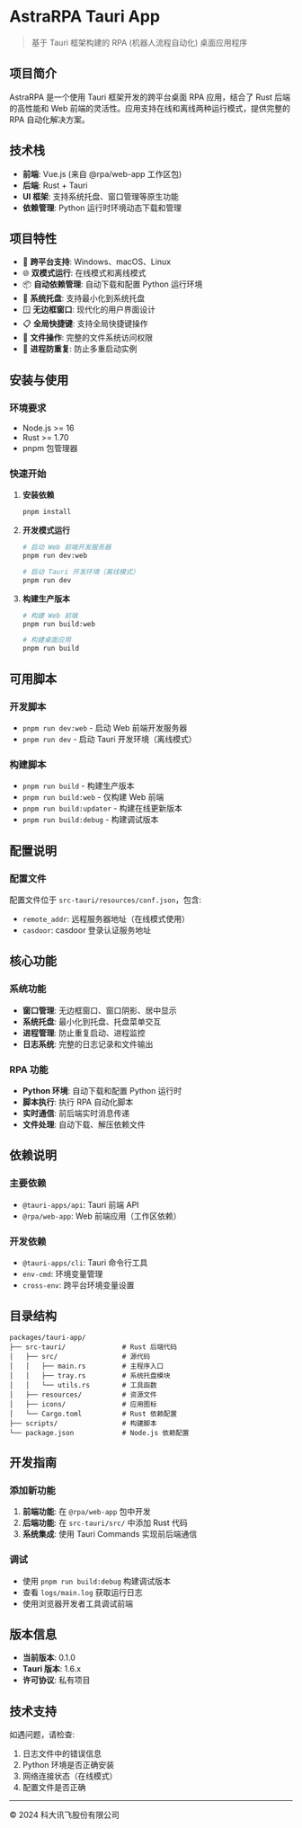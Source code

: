 # AstraRPA Tauri App

> 基于 Tauri 框架构建的 RPA (机器人流程自动化) 桌面应用程序

## 项目简介

AstraRPA 是一个使用 Tauri 框架开发的跨平台桌面 RPA 应用，结合了 Rust 后端的高性能和 Web 前端的灵活性。应用支持在线和离线两种运行模式，提供完整的 RPA 自动化解决方案。

## 技术栈

- **前端**: Vue.js (来自 @rpa/web-app 工作区包)
- **后端**: Rust + Tauri
- **UI 框架**: 支持系统托盘、窗口管理等原生功能
- **依赖管理**: Python 运行时环境动态下载和管理

## 项目特性

- 🚀 **跨平台支持**: Windows、macOS、Linux
- 🌐 **双模式运行**: 在线模式和离线模式
- 📦 **自动依赖管理**: 自动下载和配置 Python 运行环境
- 🔔 **系统托盘**: 支持最小化到系统托盘
- 🪟 **无边框窗口**: 现代化的用户界面设计
- 📋 **全局快捷键**: 支持全局快捷键操作
- 📁 **文件操作**: 完整的文件系统访问权限
- 🔄 **进程防重复**: 防止多重启动实例

## 安装与使用

### 环境要求

- Node.js >= 16
- Rust >= 1.70
- pnpm 包管理器

### 快速开始

1. **安装依赖**
   ```bash
   pnpm install
   ```

2. **开发模式运行**
   ```bash
   # 启动 Web 前端开发服务器
   pnpm run dev:web
   
   # 启动 Tauri 开发环境（离线模式）
   pnpm run dev
   ```

3. **构建生产版本**
   ```bash
   # 构建 Web 前端
   pnpm run build:web
   
   # 构建桌面应用
   pnpm run build
   ```

## 可用脚本

### 开发脚本
- `pnpm run dev:web` - 启动 Web 前端开发服务器
- `pnpm run dev` - 启动 Tauri 开发环境（离线模式）

### 构建脚本
- `pnpm run build` - 构建生产版本
- `pnpm run build:web` - 仅构建 Web 前端
- `pnpm run build:updater` - 构建在线更新版本
- `pnpm run build:debug` - 构建调试版本

## 配置说明

### 配置文件

配置文件位于 `src-tauri/resources/conf.json`，包含:
- `remote_addr`: 远程服务器地址（在线模式使用）
- `casdoor`: casdoor 登录认证服务地址

## 核心功能

### 系统功能
- **窗口管理**: 无边框窗口、窗口阴影、居中显示
- **系统托盘**: 最小化到托盘、托盘菜单交互
- **进程管理**: 防止重复启动、进程监控
- **日志系统**: 完整的日志记录和文件输出

### RPA 功能
- **Python 环境**: 自动下载和配置 Python 运行时
- **脚本执行**: 执行 RPA 自动化脚本
- **实时通信**: 前后端实时消息传递
- **文件处理**: 自动下载、解压依赖文件

## 依赖说明

### 主要依赖
- `@tauri-apps/api`: Tauri 前端 API
- `@rpa/web-app`: Web 前端应用（工作区依赖）

### 开发依赖
- `@tauri-apps/cli`: Tauri 命令行工具
- `env-cmd`: 环境变量管理
- `cross-env`: 跨平台环境变量设置

## 目录结构

```
packages/tauri-app/
├── src-tauri/              # Rust 后端代码
│   ├── src/                # 源代码
│   │   ├── main.rs         # 主程序入口
│   │   ├── tray.rs         # 系统托盘模块
│   │   └── utils.rs        # 工具函数
│   ├── resources/          # 资源文件
│   ├── icons/              # 应用图标
│   └── Cargo.toml          # Rust 依赖配置
├── scripts/                # 构建脚本
└── package.json            # Node.js 依赖配置
```

## 开发指南

### 添加新功能

1. **前端功能**: 在 `@rpa/web-app` 包中开发
2. **后端功能**: 在 `src-tauri/src/` 中添加 Rust 代码
3. **系统集成**: 使用 Tauri Commands 实现前后端通信

### 调试

- 使用 `pnpm run build:debug` 构建调试版本
- 查看 `logs/main.log` 获取运行日志
- 使用浏览器开发者工具调试前端

## 版本信息

- **当前版本**: 0.1.0
- **Tauri 版本**: 1.6.x
- **许可协议**: 私有项目

## 技术支持

如遇问题，请检查:
1. 日志文件中的错误信息
2. Python 环境是否正确安装
3. 网络连接状态（在线模式）
4. 配置文件是否正确

---

© 2024 科大讯飞股份有限公司
